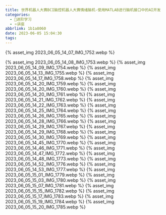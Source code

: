 ```yaml
---
title: 世界机器人大赛BCI脑控机器人大赛情绪脑机-使用MATLAB进行脑机接口中的AI开发
categories:
  - 🌙进阶学习
  - ⭐讲座
abbrlink: 1b1a8060
date: 2023-06-05 15:04:30
tags:
---
```


{% asset_img 2023_06_05_14_07_IMG_1752.webp %}

<!--more-->

{% asset_img 2023_06_05_14_08_IMG_1753.webp %}
{% asset_img 2023_06_05_14_09_IMG_1754.webp %}
{% asset_img 2023_06_05_14_13_IMG_1755.webp %}
{% asset_img 2023_06_05_14_17_IMG_1758.webp %}
{% asset_img 2023_06_05_14_20_IMG_1759.webp %}
{% asset_img 2023_06_05_14_20_IMG_1760.webp %}
{% asset_img 2023_06_05_14_20_IMG_1761.webp %}
{% asset_img 2023_06_05_14_21_IMG_1762.webp %}
{% asset_img 2023_06_05_14_22_IMG_1763.webp %}
{% asset_img 2023_06_05_14_25_IMG_1764.webp %}
{% asset_img 2023_06_05_14_26_IMG_1765.webp %}
{% asset_img 2023_06_05_14_28_IMG_1766.webp %}
{% asset_img 2023_06_05_14_29_IMG_1767.webp %}
{% asset_img 2023_06_05_14_29_IMG_1768.webp %}
{% asset_img 2023_06_05_14_30_IMG_1769.webp %}
{% asset_img 2023_06_05_14_45_IMG_1770.webp %}
{% asset_img 2023_06_05_14_46_IMG_1771.webp %}
{% asset_img 2023_06_05_14_47_IMG_1772.webp %}
{% asset_img 2023_06_05_14_48_IMG_1773.webp %}
{% asset_img 2023_06_05_14_52_IMG_1776.webp %}
{% asset_img 2023_06_05_14_53_IMG_1777.webp %}
{% asset_img 2023_06_05_15_01_IMG_1779.webp %}
{% asset_img 2023_06_05_15_03_IMG_1780.webp %}
{% asset_img 2023_06_05_15_07_IMG_1781.webp %}
{% asset_img 2023_06_05_15_15_IMG_1782.webp %}
{% asset_img 2023_06_05_15_17_IMG_1783.webp %}
{% asset_img 2023_06_05_15_19_IMG_1784.webp %}
{% asset_img 2023_06_05_15_20_IMG_1785.webp %}
